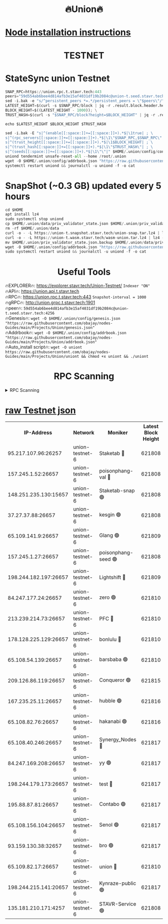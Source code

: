 <h1 align="center"> 🔥Union🔥</h1>

[Node installation instructions](https://github.com/obajay/nodes-Guides/tree/main/Projects/Union)
=

<h1 align="center"> TESTNET</h1>

# StateSync union Testnet
```python
SNAP_RPC=https://union.rpc.t.stavr.tech:443
peers="59d554ab6bee4d814afb3e15af4031df19b2084c@union-t.seed.stavr.tech:4256"
sed -i.bak -e "s/^persistent_peers *=.*/persistent_peers = \"$peers\"/" $HOME/.union/config/config.toml
LATEST_HEIGHT=$(curl -s $SNAP_RPC/block | jq -r .result.block.header.height); \
BLOCK_HEIGHT=$((LATEST_HEIGHT - 1000)); \
TRUST_HASH=$(curl -s "$SNAP_RPC/block?height=$BLOCK_HEIGHT" | jq -r .result.block_id.hash)

echo $LATEST_HEIGHT $BLOCK_HEIGHT $TRUST_HASH

sed -i.bak -E "s|^(enable[[:space:]]+=[[:space:]]+).*$|\1true| ; \
s|^(rpc_servers[[:space:]]+=[[:space:]]+).*$|\1\"$SNAP_RPC,$SNAP_RPC\"| ; \
s|^(trust_height[[:space:]]+=[[:space:]]+).*$|\1$BLOCK_HEIGHT| ; \
s|^(trust_hash[[:space:]]+=[[:space:]]+).*$|\1\"$TRUST_HASH\"| ; \
s|^(seeds[[:space:]]+=[[:space:]]+).*$|\1\"\"|" $HOME/.union/config/config.toml
uniond tendermint unsafe-reset-all --home /root/.union
wget -O $HOME/.union/config/addrbook.json "https://raw.githubusercontent.com/obajay/nodes-Guides/main/Projects/Union/addrbook.json"
systemctl restart uniond && journalctl -u uniond -f -o cat
```
# SnapShot (~0.3 GB) updated every 5 hours
```python
cd $HOME
apt install lz4
sudo systemctl stop uniond
cp $HOME/.union/data/priv_validator_state.json $HOME/.union/priv_validator_state.json.backup
rm -rf $HOME/.union/data
curl -o - -L https://union-t.snapshot.stavr.tech/union-snap.tar.lz4 | lz4 -c -d - | tar -x -C $HOME/.union --strip-components 2
curl -o - -L https://union-t.wasm.stavr.tech/wasm-union.tar.lz4 | lz4 -c -d - | tar -x -C $HOME/.union --strip-components 2
mv $HOME/.union/priv_validator_state.json.backup $HOME/.union/data/priv_validator_state.json
wget -O $HOME/.union/config/addrbook.json "https://raw.githubusercontent.com/obajay/nodes-Guides/main/Projects/Union/addrbook.json"
sudo systemctl restart uniond && journalctl -u uniond -f -o cat
```
 <h1 align="center"> Useful Tools</h1>
 
🔥EXPLORER🔥: https://explorer.stavr.tech/Union-Testnet/        `Indexer "ON"` \
🔥API🔥:      https://union.api.t.stavr.tech \
🔥RPC🔥:      https://union.rpc.t.stavr.tech:443              `Snapshot-interval = 1000` \
🔥gRPC🔥:     http://union.grpc.t.stavr.tech:1901 \
🔥peer🔥:     `59d554ab6bee4d814afb3e15af4031df19b2084c@union-t.seed.stavr.tech:4256` \
🔥Genesis🔥:     `wget -O $HOME/.union/config/genesis.json "https://raw.githubusercontent.com/obajay/nodes-Guides/main/Projects/Union/genesis.json"` \
🔥Addrbook🔥: ```wget -O $HOME/.union/config/addrbook.json "https://raw.githubusercontent.com/obajay/nodes-Guides/main/Projects/Union/addrbook.json"``` \
🔥Auto_install script🔥:  `wget -O uniont https://raw.githubusercontent.com/obajay/nodes-Guides/main/Projects/Union/uniont && chmod +x uniont && ./uniont`

<h1 align="center"> RPC Scanning</h1>

<details>
<summary>RPC Scanning</summary>

<h2 align="center"> We scan nodes in real time every 4 hours. And we provide the final result of RPC endpoints.
We cannot influence the operation of these nodes in any way. </h2>


```python
If Voting Power is higher than 0 --> then the Node is a validator of the network and may be subject to attack and be a potential threat to the chain.
```
```python
We marked such validators with a red symbol
```

</details>

[raw Testnet json](https://rpc-check.uniont.stavr.tech/uniont/rpc-uniont-result.json)
=



<table><tr><th>IP-Address</th><th>Network</th><th>Moniker</th><th>Latest Block Height</th><th>Earliest Block Height</th><th>Catching Up</th><th>Tx Index</th><th>Voting Power</th><th>Scan Time</th></tr><tr><td>95.217.107.96:26257</td><td>union-testnet-6</td><td>Staketab 🔴</td><td>621808</td><td>1</td><td>False</td><td>on</td><td>1000002</td><td>2024-03-27T15:48:25.484273404UTC</td></tr><tr><td>157.245.1.52:26657</td><td>union-testnet-6</td><td>poisonphang-val 🔴</td><td>621808</td><td>1</td><td>False</td><td>on</td><td>1000000</td><td>2024-03-27T15:48:26.100192050UTC</td></tr><tr><td>148.251.235.130:15657</td><td>union-testnet-6</td><td>Staketab-snap 🟢</td><td>621808</td><td>1</td><td>False</td><td>on</td><td>0</td><td>2024-03-27T15:48:26.627847618UTC</td></tr><tr><td>37.27.37.88:26657</td><td>union-testnet-6</td><td>kesgin 🟢</td><td>621808</td><td>1</td><td>False</td><td>on</td><td>0</td><td>2024-03-27T15:48:26.920933616UTC</td></tr><tr><td>65.109.141.9:26657</td><td>union-testnet-6</td><td>Glang 🟢</td><td>621809</td><td>1</td><td>False</td><td>on</td><td>0</td><td>2024-03-27T15:48:31.294114879UTC</td></tr><tr><td>157.245.1.27:26657</td><td>union-testnet-6</td><td>poisonphang-seed 🟢</td><td>621808</td><td>1</td><td>False</td><td>on</td><td>0</td><td>2024-03-27T15:48:32.237816798UTC</td></tr><tr><td>198.244.182.197:26657</td><td>union-testnet-6</td><td>Lightshift 🔴</td><td>621809</td><td>1</td><td>False</td><td>on</td><td>1000000</td><td>2024-03-27T15:48:34.558122149UTC</td></tr><tr><td>84.247.177.24:26657</td><td>union-testnet-6</td><td>zero 🟢</td><td>621810</td><td>1</td><td>False</td><td>on</td><td>0</td><td>2024-03-27T15:48:39.044695443UTC</td></tr><tr><td>213.239.214.73:26657</td><td>union-testnet-6</td><td>PFC 🔴</td><td>621810</td><td>1</td><td>False</td><td>on</td><td>1000001</td><td>2024-03-27T15:48:41.621105523UTC</td></tr><tr><td>178.128.225.129:26657</td><td>union-testnet-6</td><td>bonlulu 🔴</td><td>621810</td><td>1</td><td>False</td><td>on</td><td>1000000</td><td>2024-03-27T15:48:42.280772287UTC</td></tr><tr><td>65.108.54.139:26657</td><td>union-testnet-6</td><td>barsbaba 🟢</td><td>621810</td><td>1</td><td>False</td><td>on</td><td>0</td><td>2024-03-27T15:48:42.608244510UTC</td></tr><tr><td>209.126.86.119:26657</td><td>union-testnet-6</td><td>Conqueror 🟢</td><td>621815</td><td>1</td><td>False</td><td>on</td><td>0</td><td>2024-03-27T15:49:10.171094847UTC</td></tr><tr><td>167.235.25.11:26657</td><td>union-testnet-6</td><td>hubble 🟢</td><td>621816</td><td>1</td><td>False</td><td>on</td><td>0</td><td>2024-03-27T15:49:16.483051833UTC</td></tr><tr><td>65.108.82.76:26657</td><td>union-testnet-6</td><td>hakanabi 🟢</td><td>621816</td><td>1</td><td>False</td><td>on</td><td>0</td><td>2024-03-27T15:49:16.848855454UTC</td></tr><tr><td>65.108.40.246:26657</td><td>union-testnet-6</td><td>Synergy_Nodes 🔴</td><td>621817</td><td>1</td><td>False</td><td>on</td><td>1000001</td><td>2024-03-27T15:49:23.284176745UTC</td></tr><tr><td>84.247.169.208:26657</td><td>union-testnet-6</td><td>yy 🟢</td><td>621817</td><td>1</td><td>False</td><td>on</td><td>0</td><td>2024-03-27T15:49:23.865031452UTC</td></tr><tr><td>198.244.179.173:26657</td><td>union-testnet-6</td><td>test 🔴</td><td>621817</td><td>1</td><td>False</td><td>on</td><td>1000001</td><td>2024-03-27T15:49:26.173729699UTC</td></tr><tr><td>195.88.87.81:26657</td><td>union-testnet-6</td><td>Contabo 🟢</td><td>621817</td><td>1</td><td>False</td><td>on</td><td>0</td><td>2024-03-27T15:49:26.464617158UTC</td></tr><tr><td>65.108.156.104:26657</td><td>union-testnet-6</td><td>Senol 🟢</td><td>621817</td><td>1</td><td>False</td><td>on</td><td>0</td><td>2024-03-27T15:49:26.793296517UTC</td></tr><tr><td>93.159.130.38:32657</td><td>union-testnet-6</td><td>bro 🟢</td><td>621817</td><td>1</td><td>False</td><td>on</td><td>0</td><td>2024-03-27T15:49:27.093948876UTC</td></tr><tr><td>65.109.82.17:26657</td><td>union-testnet-6</td><td>union 🔴</td><td>621810</td><td>508001</td><td>False</td><td>off</td><td>1000001</td><td>2024-03-27T15:48:39.386719563UTC</td></tr><tr><td>198.244.215.141:20657</td><td>union-testnet-6</td><td>Kynraze-public 🟢</td><td>621817</td><td>524001</td><td>False</td><td>on</td><td>0</td><td>2024-03-27T15:49:23.543345962UTC</td></tr><tr><td>135.181.210.171:4257</td><td>union-testnet-6</td><td>STAVR-Service 🟢</td><td>621808</td><td>621001</td><td>False</td><td>on</td><td>0</td><td>2024-03-27T15:48:26.407948157UTC</td></tr></table>
